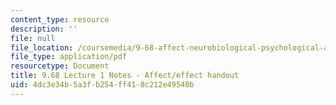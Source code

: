 ```yaml
---
content_type: resource
description: ''
file: null
file_location: /coursemedia/9-68-affect-neurobiological-psychological-and-sociocultural-counterparts-of-feelings-spring-2013/4dc3e34b5a3fb254ff418c212e49540b_MIT9_68S13_affct-effct_L1.pdf
file_type: application/pdf
resourcetype: Document
title: 9.68 Lecture 1 Notes - Affect/effect handout
uid: 4dc3e34b-5a3f-b254-ff41-8c212e49540b
---
```

